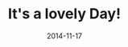 ---
layout: base.njk
title : 'It&#39;s a lovely Day!' 
view_title : 'It&#39;s a lovely Day!' 
year : '2014' 
date : '2014-11-17' 
img_file : '/drawing/itsalovelyday.png' 
html_file : 'itsalovelyday' 
next_html : 'iforgotyouwererealimsogladyourestillhere.html' 
year_order : '26' 
permalink : "title/{{html_file}}.html"
---